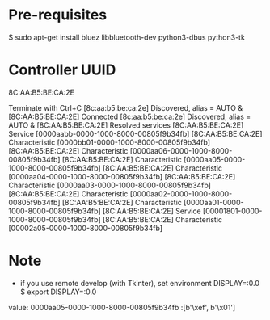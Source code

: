 # Pre-requisites

$ sudo apt-get install bluez libbluetooth-dev python3-dbus python3-tk

# Controller UUID

8C:AA:B5:BE:CA:2E


Terminate with Ctrl+C
[8c:aa:b5:be:ca:2e] Discovered, alias = AUTO &
[8C:AA:B5:BE:CA:2E] Connected
[8c:aa:b5:be:ca:2e] Discovered, alias = AUTO &
[8C:AA:B5:BE:CA:2E] Resolved services
[8C:AA:B5:BE:CA:2E]  Service [0000aabb-0000-1000-8000-00805f9b34fb]
[8C:AA:B5:BE:CA:2E]    Characteristic [0000bb01-0000-1000-8000-00805f9b34fb]
[8C:AA:B5:BE:CA:2E]    Characteristic [0000aa06-0000-1000-8000-00805f9b34fb]
[8C:AA:B5:BE:CA:2E]    Characteristic [0000aa05-0000-1000-8000-00805f9b34fb]
[8C:AA:B5:BE:CA:2E]    Characteristic [0000aa04-0000-1000-8000-00805f9b34fb]
[8C:AA:B5:BE:CA:2E]    Characteristic [0000aa03-0000-1000-8000-00805f9b34fb]
[8C:AA:B5:BE:CA:2E]    Characteristic [0000aa02-0000-1000-8000-00805f9b34fb]
[8C:AA:B5:BE:CA:2E]    Characteristic [0000aa01-0000-1000-8000-00805f9b34fb]
[8C:AA:B5:BE:CA:2E]  Service [00001801-0000-1000-8000-00805f9b34fb]
[8C:AA:B5:BE:CA:2E]    Characteristic [00002a05-0000-1000-8000-00805f9b34fb]


# Note
* if you use remote develop (with Tkinter), set environment DISPLAY=:0.0
$ export DISPLAY=:0.0


value: 0000aa05-0000-1000-8000-00805f9b34fb :[b'\xef', b'\x01']